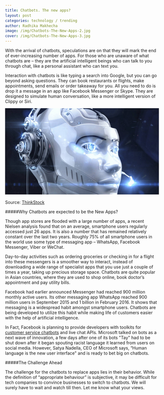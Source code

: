 ```yaml
---
title: Chatbots. The new apps?
layout: post
categories: technology / trending
author: Radhika Makhecha
image: /img/Chatbots-The-New-Apps-2.jpg
cover: /img/Chatbots-The-New-Apps-3.jpg
---
```


With the arrival of chatbots, speculations are on that they will mark the end of ever-increasing number of apps. For those who are unaware of what chatbots are – they are the artificial intelligent beings who can talk to you through chat, like a personal assistant who can text you. 

Interaction with chatbots is like typing a search into Google, but you can go beyond asking questions. They can book restaurants or flights, make appointments, send emails or order takeaway for you. All you need to do is drop it a message in an app like Facebook Messenger or Skype. They are designed to simulate human conversation, like a more intelligent version of Clippy or Siri.

![Existential - Chatbots. The new apps?](/img/Chatbots-The-New-Apps.jpg)

Source: [ThinkStock](http://www.thinkstockphotos.in/?countrycode=IND)

#####Why Chatbots are expected to be the New Apps?

Though app stores are flooded with a large number of apps, a recent Nielsen analysis found that on an average, smartphone users regularly accessed just 26 apps. It is also a number that has remained relatively constant over the last two years. Roughly 75% of all smartphone users in the world use some type of messaging app – WhatsApp, Facebook Messenger, Viber or WeChat.

Day-to-day activities such as ordering groceries or checking in for a flight into these messengers is a smoother way to interact, instead of downloading a wide range of specialist apps that you use just a couple of times a year, taking up precious storage space. Chatbots are quite popular in Asian countries, where they are used to shop online, book doctor’s appointment and pay utility bills.

Facebook had earlier announced Messenger had reached 900 million monthly active users. Its other messaging app WhatsApp reached 900 million users in September 2015 and 1 billion in February 2016. It shows that messaging is a widespread habit amongst smartphone users. Chatbots are being developed to utilize this habit while making life of customers easier with the help of artificial intelligence.

In Fact, Facebook is planning to provide developers with toolkits for [customer service chatbots](http://www.macrumors.com/2016/04/08/facebook-chatbot-live-chat-messenger/) and live chat APIs. Microsoft talked on bots as a next wave of innovation, a few days after one of its bots "Tay" had to be shut down after it began spouting racist language it learned from users on social media. However, Satya Nadella, CEO of Microsoft says, “Human language is the new user interface" and is ready to bet big on chatbots.

#####The Challenge Ahead

The challenge for the chatbots to replace apps lies in their behavior. While the definition of “appropriate behaviour” is subjective, it may be difficult for tech companies to convince businesses to switch to chatbots.
We will surely have to wait and watch till then. Let me know what your views.